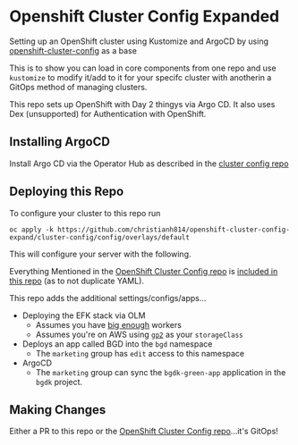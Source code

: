 # Openshift Cluster Config Expanded
Setting up an OpenShift cluster using Kustomize and ArgoCD by using [openshift-cluster-config](https://github.com/christianh814/openshift-cluster-config) as a base

This is to show you can load in core components from one repo and use `kustomize` to modify it/add to it for your specifc cluster with anotherin a GitOps method of managing clusters.

This repo sets up OpenShift with Day 2 thingys via Argo CD. It also uses Dex (unsupported) for Authentication with OpenShift.

## Installing ArgoCD

Install Argo CD via the Operator Hub as described in the [cluster config repo](https://github.com/christianh814/openshift-cluster-config#installing-argocd)

## Deploying this Repo

To configure your cluster to this repo run

```
oc apply -k https://github.com/christianh814/openshift-cluster-config-expand/cluster-config/config/overlays/default
```

This will configure your server with the following.

Everything Mentioned in the [OpenShift Cluster Config repo](https://github.com/christianh814/openshift-cluster-config#deploying-this-repo) is [included in this repo](cluster-config/config/overlays/default/kustomization.yaml#L7) (as to not duplicate YAML).

This repo adds the additional settings/configs/apps...

* Deploying the EFK stack via OLM
  * Assumes you have [big enough](https://docs.openshift.com/container-platform/latest/logging/cluster-logging-deploying.html#cluster-logging-deploy-console_cluster-logging-deploying) workers
  * Assumes you're on AWS using [`gp2`](manifests/efk/install/clo-instance.yaml#L3) as your `storageClass`
* Deploys an app called BGD into the `bgd` namespace
  * The `marketing` group has `edit` access to this namespace
* ArgoCD
  * The `marketing` group can sync the `bgdk-green-app` application in the `bgdk` project.

## Making Changes

Either a PR to this repo or the [OpenShift Cluster Config repo](https://github.com/christianh814/openshift-cluster-config)...it's GitOps!
